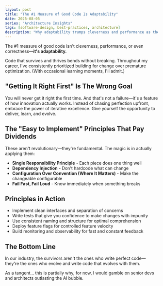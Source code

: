 ```yaml
---
layout: post
title: "The #1 Measure of Good Code Is Adaptability"
date: 2025-08-05
series: "Architecture Insights"
tags: [software-design, best-practices, architecture]
description: "Why adaptability trumps cleverness and performance as the ultimate measure of code quality, with practical principles for building flexible systems."
---
```


The #1 measure of good code isn't cleverness, performance, or even correctness—**it's adaptability.**

Code that survives and thrives bends without breaking. Throughout my career, I've consistently prioritized building for change over premature optimization. (With occasional learning moments, I'll admit.)

## "Getting It Right First" Is The Wrong Goal

You will never get it right the first time. And that's not a failure—it's a feature of how innovation actually works. Instead of chasing perfection upfront, embrace the power of iterative excellence. Give yourself the opportunity to deliver, learn, and evolve.

## The "Easy to Implement" Principles That Pay Dividends

These aren't revolutionary—they're fundamental. The magic is in actually applying them:

- **Single Responsibility Principle** - Each piece does one thing well
- **Dependency Injection** - Don't hardcode what can change
- **Configuration Over Convention (Where It Matters)** - Make the changeable configurable
- **Fail Fast, Fail Loud** - Know immediately when something breaks

## Principles in Action

- Implement clean interfaces and separation of concerns
- Write tests that give you confidence to make changes with impunity
- Use consistent naming and structure for optimal comprehension
- Deploy feature flags for controlled feature velocity
- Build monitoring and observability for fast and constant feedback

## The Bottom Line

In our industry, the survivors aren't the ones who write perfect code—they're the ones who evolve and write code that evolves with them.

As a tangent... this is partially why, for now, I would gamble on senior devs and architects outlasting the AI bubble.